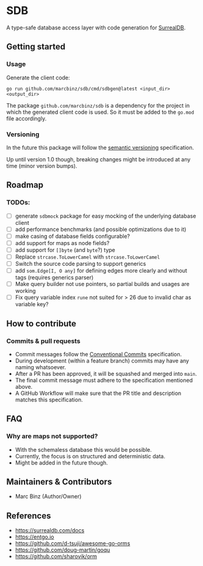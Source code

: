 # SDB

A type-safe database access layer with code generation for [SurrealDB](https://surrealdb.com).

## Getting started

### Usage

Generate the client code:

```
go run github.com/marcbinz/sdb/cmd/sdbgen@latest <input_dir> <output_dir>
```

The package `github.com/marcbinz/sdb` is a dependency for the project in which the generated client code is used.
So it must be added to the `go.mod` file accordingly.

### Versioning

In the future this package will follow the [semantic versioning](https://semver.org) specification.

Up until version 1.0 though, breaking changes might be introduced at any time (minor version bumps).

## Roadmap

### TODOs:

- [ ] generate `sdbmock` package for easy mocking of the underlying database client
- [ ] add performance benchmarks (and possible optimizations due to it)
- [ ] make casing of database fields configurable?
- [ ] add support for maps as node fields?
- [ ] add support for `[]byte` (and `byte`?) type
- [ ] Replace `strcase.ToLowerCamel` with `strcase.ToLowerCamel`
- [ ] Switch the source code parsing to support generics
- [ ] add `som.Edge[I, O any]` for defining edges more clearly and without tags (requires generics parser)
- [ ] Make query builder not use pointers, so partial builds and usages are working
- [ ] Fix query variable index `rune` not suited for > 26 due to invalid char as variable key?

## How to contribute

### Commits & pull requests

- Commit messages follow the [Conventional Commits](https://www.conventionalcommits.org) specification.
- During development (within a feature branch) commits may have any naming whatsoever.
- After a PR has been approved, it will be squashed and merged into `main`.
- The final commit message must adhere to the specification mentioned above.
- A GitHub Workflow will make sure that the PR title and description matches this specification.

## FAQ

### Why are maps not supported?

- With the schemaless database this would be possible.
- Currently, the focus is on structured and deterministic data.
- Might be added in the future though.

## Maintainers & Contributors

- Marc Binz (Author/Owner)

## References

- https://surrealdb.com/docs
- https://entgo.io
- https://github.com/d-tsuji/awesome-go-orms
- https://github.com/doug-martin/goqu
- https://github.com/sharovik/orm
